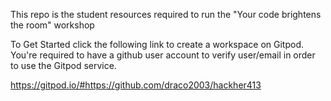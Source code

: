 This repo is the student resources required to run the "Your code brightens the room" workshop

To Get Started click the following link to create a workspace on Gitpod.
You're required to have a github user account to verify user/email in order to use the Gitpod service. 

https://gitpod.io/#https://github.com/draco2003/hackher413

